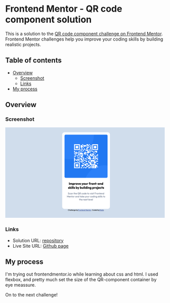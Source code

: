 # Frontend Mentor - QR code component solution

This is a solution to the [QR code component challenge on Frontend Mentor](https://www.frontendmentor.io/challenges/qr-code-component-iux_sIO_H). Frontend Mentor challenges help you improve your coding skills by building realistic projects. 

## Table of contents

- [Overview](#overview)
  - [Screenshot](#screenshot)
  - [Links](#links)
- [My process](#my-process)

## Overview

### Screenshot

![](./screenshot.png)

### Links

- Solution URL: [repository](https://github.com/MadsPB/MadsPB.github.io)
- Live Site URL: [Github page](https://madspb.github.io/)

## My process

I'm trying out frontendmentor.io while learning about css and html.
I used flexbox, and pretty much set the size of the QR-component container by eye meassure.

On to the next challenge!